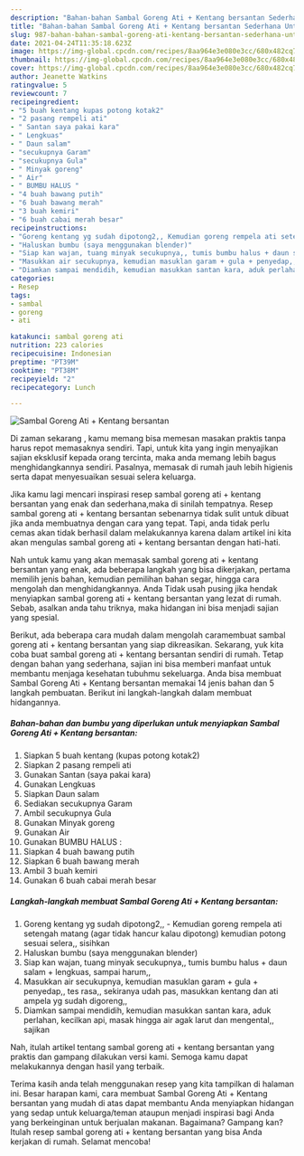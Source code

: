 ```yaml
---
description: "Bahan-bahan Sambal Goreng Ati + Kentang bersantan Sederhana Untuk Jualan"
title: "Bahan-bahan Sambal Goreng Ati + Kentang bersantan Sederhana Untuk Jualan"
slug: 987-bahan-bahan-sambal-goreng-ati-kentang-bersantan-sederhana-untuk-jualan
date: 2021-04-24T11:35:18.623Z
image: https://img-global.cpcdn.com/recipes/8aa964e3e080e3cc/680x482cq70/sambal-goreng-ati-kentang-bersantan-foto-resep-utama.jpg
thumbnail: https://img-global.cpcdn.com/recipes/8aa964e3e080e3cc/680x482cq70/sambal-goreng-ati-kentang-bersantan-foto-resep-utama.jpg
cover: https://img-global.cpcdn.com/recipes/8aa964e3e080e3cc/680x482cq70/sambal-goreng-ati-kentang-bersantan-foto-resep-utama.jpg
author: Jeanette Watkins
ratingvalue: 5
reviewcount: 7
recipeingredient:
- "5 buah kentang kupas potong kotak2"
- "2 pasang rempeli ati"
- " Santan saya pakai kara"
- " Lengkuas"
- " Daun salam"
- "secukupnya Garam"
- "secukupnya Gula"
- " Minyak goreng"
- " Air"
- " BUMBU HALUS "
- "4 buah bawang putih"
- "6 buah bawang merah"
- "3 buah kemiri"
- "6 buah cabai merah besar"
recipeinstructions:
- "Goreng kentang yg sudah dipotong2,, Kemudian goreng rempela ati setengah matang (agar tidak hancur kalau dipotong) kemudian potong sesuai selera,, sisihkan"
- "Haluskan bumbu (saya menggunakan blender)"
- "Siap kan wajan, tuang minyak secukupnya,, tumis bumbu halus + daun salam + lengkuas, sampai harum,,"
- "Masukkan air secukupnya, kemudian masuklan garam + gula + penyedap,, tes rasa,, sekiranya udah pas, masukkan kentang dan ati ampela yg sudah digoreng,,"
- "Diamkan sampai mendidih, kemudian masukkan santan kara, aduk perlahan, kecilkan api, masak hingga air agak larut dan mengental,, sajikan"
categories:
- Resep
tags:
- sambal
- goreng
- ati

katakunci: sambal goreng ati 
nutrition: 223 calories
recipecuisine: Indonesian
preptime: "PT39M"
cooktime: "PT38M"
recipeyield: "2"
recipecategory: Lunch

---
```



![Sambal Goreng Ati + Kentang bersantan](https://img-global.cpcdn.com/recipes/8aa964e3e080e3cc/680x482cq70/sambal-goreng-ati-kentang-bersantan-foto-resep-utama.jpg)

Di zaman  sekarang , kamu memang bisa memesan masakan praktis tanpa harus repot memasaknya sendiri. Tapi, untuk kita yang ingin menyajikan sajian eksklusif kepada orang tercinta, maka anda memang lebih bagus menghidangkannya sendiri. Pasalnya, memasak di rumah jauh lebih higienis serta dapat menyesuaikan sesuai selera keluarga.

Jika kamu lagi mencari inspirasi resep sambal goreng ati + kentang bersantan yang enak dan sederhana,maka di sinilah tempatnya. Resep sambal goreng ati + kentang bersantan  sebenarnya tidak sulit untuk dibuat jika anda membuatnya dengan cara yang tepat. Tapi, anda tidak perlu cemas akan tidak berhasil dalam melakukannya 
karena dalam artikel ini kita akan mengulas sambal goreng ati + kentang bersantan dengan hati-hati.  



Nah untuk kamu yang akan memasak sambal goreng ati + kentang bersantan yang enak, ada beberapa langkah yang bisa dikerjakan, pertama memilih jenis bahan, kemudian pemilihan bahan segar, hingga cara mengolah dan menghidangkannya. Anda Tidak usah pusing jika hendak menyiapkan sambal goreng ati + kentang bersantan yang lezat di rumah. Sebab, asalkan anda  tahu triknya, maka hidangan ini bisa menjadi sajian yang spesial.

Berikut, ada beberapa cara mudah dalam mengolah caramembuat sambal goreng ati + kentang bersantan yang siap dikreasikan. Sekarang, yuk kita coba buat sambal goreng ati + kentang bersantan sendiri di rumah. Tetap dengan bahan yang sederhana, sajian ini bisa memberi manfaat untuk membantu menjaga kesehatan tubuhmu sekeluarga. Anda bisa membuat Sambal Goreng Ati + Kentang bersantan memakai 14 jenis bahan dan 5 langkah pembuatan. Berikut ini langkah-langkah dalam membuat hidangannya.

<!--inarticleads1-->

##### Bahan-bahan dan bumbu yang diperlukan untuk menyiapkan Sambal Goreng Ati + Kentang bersantan:

1. Siapkan 5 buah kentang (kupas potong kotak2)
1. Siapkan 2 pasang rempeli ati
1. Gunakan  Santan (saya pakai kara)
1. Gunakan  Lengkuas
1. Siapkan  Daun salam
1. Sediakan secukupnya Garam
1. Ambil secukupnya Gula
1. Gunakan  Minyak goreng
1. Gunakan  Air
1. Gunakan  BUMBU HALUS :
1. Siapkan 4 buah bawang putih
1. Siapkan 6 buah bawang merah
1. Ambil 3 buah kemiri
1. Gunakan 6 buah cabai merah besar




<!--inarticleads2-->

##### Langkah-langkah membuat Sambal Goreng Ati + Kentang bersantan:

1. Goreng kentang yg sudah dipotong2,, - Kemudian goreng rempela ati setengah matang (agar tidak hancur kalau dipotong) kemudian potong sesuai selera,, sisihkan
1. Haluskan bumbu (saya menggunakan blender)
1. Siap kan wajan, tuang minyak secukupnya,, tumis bumbu halus + daun salam + lengkuas, sampai harum,,
1. Masukkan air secukupnya, kemudian masuklan garam + gula + penyedap,, tes rasa,, sekiranya udah pas, masukkan kentang dan ati ampela yg sudah digoreng,,
1. Diamkan sampai mendidih, kemudian masukkan santan kara, aduk perlahan, kecilkan api, masak hingga air agak larut dan mengental,, sajikan




Nah, itulah artikel tentang  sambal goreng ati + kentang bersantan  yang praktis dan gampang dilakukan versi kami. Semoga kamu dapat melakukannya dengan hasil yang terbaik. 

Terima kasih anda telah menggunakan resep yang kita tampilkan di halaman ini. Besar harapan kami, cara membuat  Sambal Goreng Ati + Kentang bersantan yang mudah di atas dapat membantu Anda menyiapkan hidangan yang sedap untuk keluarga/teman ataupun menjadi inspirasi bagi Anda yang berkeinginan untuk berjualan makanan. Bagaimana? Gampang kan? Itulah resep sambal goreng ati + kentang bersantan yang bisa Anda kerjakan di rumah. Selamat mencoba!

